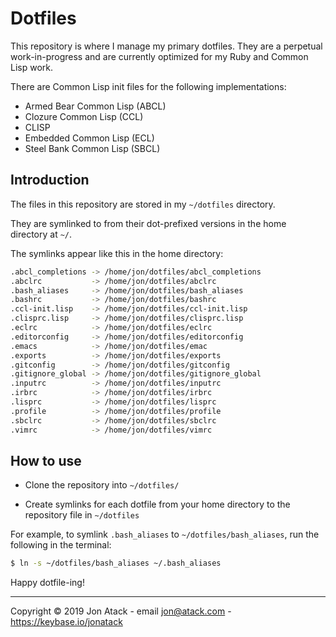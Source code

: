 # Dotfiles

This repository is where I manage my primary dotfiles. They are a perpetual work-in-progress and are currently optimized for my Ruby and Common Lisp work.

There are Common Lisp init files for the following implementations:

- Armed Bear Common Lisp (ABCL)
- Clozure Common Lisp (CCL)
- CLISP
- Embedded Common Lisp (ECL)
- Steel Bank Common Lisp (SBCL)


## Introduction

The files in this repository are stored in my `~/dotfiles` directory.

They are symlinked to from their dot-prefixed versions in the home directory at `~/`.

The symlinks appear like this in the home directory:

```bash
.abcl_completions -> /home/jon/dotfiles/abcl_completions
.abclrc           -> /home/jon/dotfiles/abclrc
.bash_aliases     -> /home/jon/dotfiles/bash_aliases
.bashrc           -> /home/jon/dotfiles/bashrc
.ccl-init.lisp    -> /home/jon/dotfiles/ccl-init.lisp
.clisprc.lisp     -> /home/jon/dotfiles/clisprc.lisp
.eclrc            -> /home/jon/dotfiles/eclrc
.editorconfig     -> /home/jon/dotfiles/editorconfig
.emacs            -> /home/jon/dotfiles/emac
.exports          -> /home/jon/dotfiles/exports
.gitconfig        -> /home/jon/dotfiles/gitconfig
.gitignore_global -> /home/jon/dotfiles/gitignore_global
.inputrc          -> /home/jon/dotfiles/inputrc
.irbrc            -> /home/jon/dotfiles/irbrc
.lisprc           -> /home/jon/dotfiles/lisprc
.profile          -> /home/jon/dotfiles/profile
.sbclrc           -> /home/jon/dotfiles/sbclrc
.vimrc            -> /home/jon/dotfiles/vimrc
```

## How to use

- Clone the repository into `~/dotfiles/`

- Create symlinks for each dotfile from your home directory to the repository file in `~/dotfiles`

For example, to symlink `.bash_aliases` to `~/dotfiles/bash_aliases`, run the following in the terminal:

```bash
$ ln -s ~/dotfiles/bash_aliases ~/.bash_aliases
```

Happy dotfile-ing!

------------------------------------------------------------------------------

Copyright © 2019 Jon Atack - email jon@atack.com - https://keybase.io/jonatack

